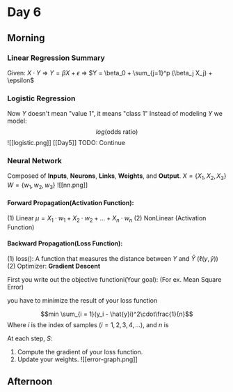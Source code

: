 # Day 6

## Morning

### Linear Regression Summary
Given: $X \cdot Y$
=> $Y = \beta X + \epsilon$
=> $Y = \beta_0 + \sum_{j=1}^p (\beta_j X_j) + \epsilon$

### Logistic Regression
Now $Y$ doesn't mean "value 1", it means "class 1"
Instead of modeling $Y$ we model:
$$log(\text{odds ratio})$$
![[logistic.png]]
[[Day5]]
TODO: Continue

### Neural Network
Composed of **Inputs**, **Neurons**, **Links**, **Weights**, and **Output**.
$X = \{X_1, X_2, X_3\}$
$W = \{w_1, w_2, w_3\}$
![[nn.png]]

#### Forward Propagation(Activation Function):
(1) Linear $\mu = X_1 \cdot w_1 + X_2 \cdot w_2 + ... + X_n \cdot w_n$
(2) NonLinear (Activation Function)

#### Backward Propagation(Loss Function):

(1) loss(): A function that measures the distance between $Y$ and $\hat{Y}$ ($\ell(y, \hat{y})$)
(2) Optimizer:  **Gradient Descent**

First you write out the objective functioni(Your goal): (For ex. Mean Square Error)

you have to minimize the result of your loss function

$$min \sum_{i = 1}(y_i - \hat{y}i)^2\cdot\frac{1}{n}$$
Where $i$ is the index of samples ($i = 1, 2, 3, 4, ...$),
and $n$ is

At each step, $S:$
1. Compute the gradient of your loss function.
2. Update your weights.
![[error-graph.png]]

## Afternoon